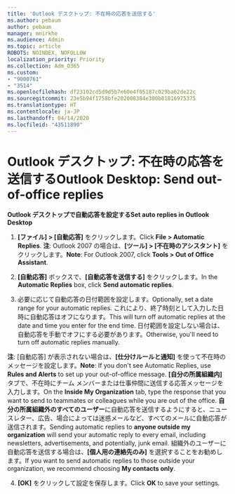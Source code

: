 ```yaml
---
title: 'Outlook デスクトップ: 不在時の応答を送信する'
ms.author: pebaum
author: pebaum
manager: mnirkhe
ms.audience: Admin
ms.topic: article
ROBOTS: NOINDEX, NOFOLLOW
localization_priority: Priority
ms.collection: Adm_O365
ms.custom:
- "9000761"
- "3514"
ms.openlocfilehash: df23102cd5d9d5b7e60e4f05187c029ba62de22c
ms.sourcegitcommit: 23e5b94f1758bfe202008384e300b81816975375
ms.translationtype: HT
ms.contentlocale: ja-JP
ms.lasthandoff: 04/14/2020
ms.locfileid: "43511890"
---
```

# <a name="outlook-desktop-send-out-of-office-replies"></a><span data-ttu-id="106d3-102">Outlook デスクトップ: 不在時の応答を送信する</span><span class="sxs-lookup"><span data-stu-id="106d3-102">Outlook Desktop: Send out-of-office replies</span></span>

<span data-ttu-id="106d3-103">**Outlook デスクトップで自動応答を設定する**</span><span class="sxs-lookup"><span data-stu-id="106d3-103">**Set auto replies in Outlook Desktop**</span></span>

1. <span data-ttu-id="106d3-104">**[ファイル] > [自動応答]** をクリックします。</span><span class="sxs-lookup"><span data-stu-id="106d3-104">Click **File > Automatic Replies**.</span></span> <span data-ttu-id="106d3-105">**注**: Outlook 2007 の場合は、**[ツール] > [不在時のアシスタント]** をクリックします。</span><span class="sxs-lookup"><span data-stu-id="106d3-105">**Note**: For Outlook 2007, click **Tools > Out of Office Assistant**.</span></span>

2. <span data-ttu-id="106d3-106">**[自動応答]** ボックスで、**[自動応答を送信する]** をクリックします。</span><span class="sxs-lookup"><span data-stu-id="106d3-106">In the **Automatic Replies** box, click **Send automatic replies**.</span></span>

3. <span data-ttu-id="106d3-107">必要に応じて自動応答の日付範囲を設定します。</span><span class="sxs-lookup"><span data-stu-id="106d3-107">Optionally, set a date range for your automatic replies.</span></span> <span data-ttu-id="106d3-108">これにより、終了時刻として入力した日時に自動応答はオフになります。</span><span class="sxs-lookup"><span data-stu-id="106d3-108">This will turn off automatic replies at the date and time you enter for the end time.</span></span> <span data-ttu-id="106d3-109">日付範囲を設定しない場合は、自動応答を手動でオフにする必要があります。</span><span class="sxs-lookup"><span data-stu-id="106d3-109">Otherwise, you'll need to turn off automatic replies manually.</span></span>

<span data-ttu-id="106d3-110">**注**: [自動応答] が表示されない場合は、**[仕分けルールと通知]** を使って不在時のメッセージを設定します。</span><span class="sxs-lookup"><span data-stu-id="106d3-110">**Note**: If you don't see Automatic Replies, use **Rules and Alerts** to set up your out-of-office message.</span></span> <span data-ttu-id="106d3-111">**[自分の所属組織内]** タブで、不在時にチーム メンバーまたは仕事仲間に送信する応答メッセージを入力します。</span><span class="sxs-lookup"><span data-stu-id="106d3-111">On the **Inside My Organization** tab, type the response that you want to send to teammates or colleagues while you are out of the office.</span></span> <span data-ttu-id="106d3-112">**自分の所属組織外のすべてのユーザー**に自動応答を送信するようにすると、ニュースレター、広告、場合によっては迷惑メールなど、すべてのメールに自動応答が送信されます。</span><span class="sxs-lookup"><span data-stu-id="106d3-112">Sending automatic replies to **anyone outside my organization** will send your automatic reply to every email, including newsletters, advertisements, and potentially, junk email.</span></span> <span data-ttu-id="106d3-113">組織外のユーザーに自動応答を送信する場合は、**[個人用の連絡先のみ]** を選択することをお勧めします。</span><span class="sxs-lookup"><span data-stu-id="106d3-113">If you want to send automatic replies to those outside your organization, we recommend choosing **My contacts only**.</span></span>

4. <span data-ttu-id="106d3-114">**[OK]** をクリックして設定を保存します。</span><span class="sxs-lookup"><span data-stu-id="106d3-114">Click **OK** to save your settings.</span></span>
